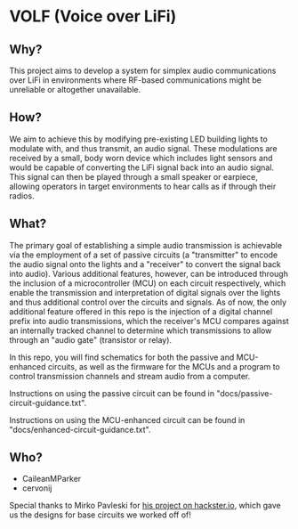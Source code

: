 # VOLF (Voice over LiFi)

## Why?
This project aims to develop a system for simplex audio communications over LiFi in environments where RF-based communications might be unreliable or altogether unavailable.

## How?
We aim to achieve this by modifying pre-existing LED building lights to modulate with, and thus transmit, an audio signal. These modulations are received by a small, body worn device which includes light sensors and would be capable of converting the LiFi signal back into an audio signal. This signal can then be played through a small speaker or earpiece, allowing operators in target environments to hear calls as if through their radios.​

## What?
The primary goal of establishing a simple audio transmission is achievable via the employment of a set of passive circuits (a "transmitter" to encode the audio signal onto the lights and a "receiver" to convert the signal back into audio). Various additional features, however, can be introduced through the inclusion of a microcontroller (MCU) on each circuit respectively, which enable the transmission and interpretation of digital signals over the lights and thus additional control over the circuits and signals. As of now, the only additional feature offered in this repo is the injection of a digital channel prefix into audio transmissions, which the receiver's MCU compares against an internally tracked channel to determine which transmissions to allow through an "audio gate" (transistor or relay)​.

In this repo, you will find schematics for both the passive and MCU-enhanced circuits, as well as the firmware for the MCUs and a program to control transmission channels and stream audio from a computer.

Instructions on using the passive circuit can be found in "docs/passive-circuit-guidance.txt".

Instructions on using the MCU-enhanced circuit can be found in "docs/enhanced-circuit-guidance.txt".

## Who?
- CaileanMParker
- cervonij

Special thanks to Mirko Pavleski for [his project on hackster.io](https://www.hackster.io/mircemk/transferring-data-using-a-led-and-solar-cell-ef8828), which gave us the designs for base circuits we worked off of!
